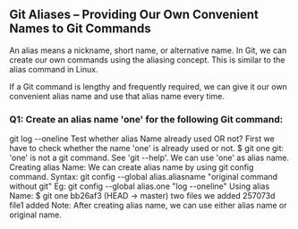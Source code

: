 ## Git Aliases – Providing Our Own Convenient Names to Git Commands

An alias means a nickname, short name, or alternative name. In Git, we can create our own commands using the aliasing concept. This is similar to the alias command in Linux.

If a Git command is lengthy and frequently required, we can give it our own convenient alias name and use that alias name every time.

### Q1: Create an alias name 'one' for the following Git command:
 git log --oneline
Test whether alias Name already used OR not?
First we have to check whether the name 'one' is already used or not.
$ git one
git: 'one' is not a git command. See 'git --help'.
We can use 'one' as alias name.
Creating alias Name:
We can create alias name by using git config command.
Syntax: git config --global alias.aliasname "original command without git"
Eg: git config --global alias.one "log --oneline"
Using alias Name:
$ git one
bb26af3 (HEAD -> master) two files we added
257073d file1 added
Note: After creating alias name, we can use either alias name or original name.

